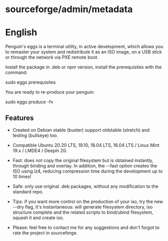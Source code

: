 # sourceforge/admin/metadata

# English

Penguin's eggs is a terminal utility, in active development, which allows you to remaster your system and redistribute it as an ISO image, on a USB stick or through the network via PXE remote boot.

Install the package in .deb or npm version, install the prerequisites with the command:

sudo eggs prerequisites

You are ready to re-produce your penguin:

sudo eggs produce -fv

## Features 
* Created on Debian stable (buster) support oldstable (stretch) and testing (bullseye) too.

* Compatible Ubuntu 20.20 LTS, 19.10, 18.04 LTS, 16.04 LTS / Linux Mint 19.x / LMDE4 / Deepin 20.

* Fast: does not copy the original filesystem but is obtained instantly, through binding and overlay. In addition, the --fast option creates the ISO using lz4, reducing compression time during the development up to 10 times!

* Safe: only use original .deb packages, without any modification to the standard repo.

* Tips: if you want more control on the production of your iso, try the new --dry flag, it's instantaneous: will generate filesystem directory, iso structure complete and the related scripts to bind/ubind filesystem, squash it and create iso.


* Please: feel free to contact me for any suggestions and don't forgot to rate the project in sourceforge.